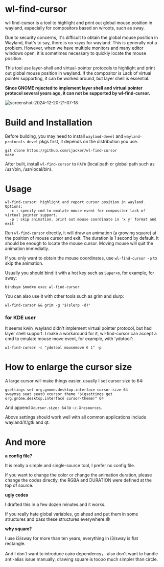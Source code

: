 # wl-find-cursor

wl-find-cursor is a tool to highlight and print out global mouse position in wayland, especially for compositors based on wlroots, such as sway.

Due to security concerns, it's difficult to obtain the global mouse position in Wayland, that's to say, there is no `xeyes` for wayland.
This is generally not a problem. However, when we have multiple monitors and many editor windows open, 
it is sometimes necessary to quickly locate the mouse position.

This tool use layer-shell and virtual-pointer protocols to highlight and print out global mouse position in wayland. If the compositor is Lack of virtual pointer supporting, it can be worked around, but layer shell is essential.

**Since GNOME rejected to implement layer shell and virtual pointer protocol several years ago, it can not be supported by wl-find-cursor.**

![screenshot-2024-12-20-21-07-18](https://github.com/user-attachments/assets/daac6cb8-b9e5-4a35-ab90-8367342c23fd)


# Build and Installation

Before building, you may need to install `wayland-devel` and `wayland-protocols-devel` pkgs first, it depends on the distribution you use.

```
git clone https://github.com/cjacker/wl-find-cursor
make
```

After built, install `wl-find-cursor` to `PATH` (local path or global path such as /usr/bin, /usr/local/bin).

# Usage

```
wl-find-cursor: highlight and report cursor position in wayland.
Options:
  -c : specify cmd to emulate mouse event for compositor lack of virtual pointer support.
  -p : skip animation, print out mouse coordinate in 'x y' format and exit
```

Run `wl-find-cursor` directly, it will draw an animation (a growing square) at the position of mouse cursor and exit. The duration is 1 second by default. It should be enough to locate the mouse cursor. Moving mouse will quit the animation immediatly.

If you only want to obtain the mouse coordinates, use `wl-find-cursor -p` to skip the animation.

Usually you should bind it with a hot key such as `Super+m`, for example, for sway:

```
bindsym $mod+m exec wl-find-cursor
```

You can also use it with other tools such as grim and slurp:

```
wl-find-cursor && grim -g "$(slurp -d)"
```
### for KDE user

It seems kwin_wayland didn't implement virtual pointer protocol, but had layer shell support. I make a workaround for it, wl-find-cursor can accept a cmd to emulate mouse move event, for example, with 'ydotool':

```
wl-find-cursor -c "ydotool mousemove 0 1" -p
```

# How to enlarge the cursor size

A large cursor will make things easier, usually I set cursor size to 64:

```
gsettings set org.gnome.desktop.interface cursor-size 64
swaymsg seat seat0 xcursor_theme "$(gsettings get org.gnome.desktop.interface cursor-theme)" 64
```

And append `Xcursor.size: 64` to `~/.Xresources`.

Above settings should work well with all common applications include wayland/X/gtk and qt.

# And more

**a config file?**

It is really a simple and single-source tool, I prefer no config file. 

If you want to change the color or change the animation duration, please change the codes directly, the RGBA and DURATION were defined at the top of source.

**ugly codes**

I drafted this in a few dozen minutes and it works.

If you really hate global variables, go ahead and put them in some structures and pass these structures everywhere.😄️

**why square?**

I use i3/sway for more than ten years, everything in i3/sway is flat rectangle.

And I don't want to introduce cairo dependency， also don't want to handle anti-alias issue manually, drawing square is toooo much simpler than circle.

